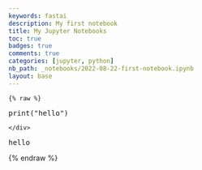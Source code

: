 ```yaml
---
keywords: fastai
description: My first notebook
title: My Jupyter Notebooks
toc: true 
badges: true
comments: true
categories: [jupyter, python]
nb_path: _notebooks/2022-08-22-first-notebook.ipynb
layout: base
---
```


<!--
#################################################
### THIS FILE WAS AUTOGENERATED! DO NOT EDIT! ###
#################################################
# file to edit: _notebooks/2022-08-22-first-notebook.ipynb
-->

<div class="container" id="notebook-container">
        
    {% raw %}
    
<div class="cell border-box-sizing code_cell rendered">
<div class="input">

<div class="inner_cell">
    <div class="input_area">
<div class=" highlight hl-ipython3"><pre><span></span><span class="nb">print</span><span class="p">(</span><span class="s2">&quot;hello&quot;</span><span class="p">)</span>
</pre></div>

    </div>
</div>
</div>

<div class="output_wrapper">
<div class="output">

<div class="output_area">

<div class="output_subarea output_stream output_stdout output_text">
<pre>hello
</pre>
</div>
</div>

</div>
</div>

</div>
    {% endraw %}

</div>
 

